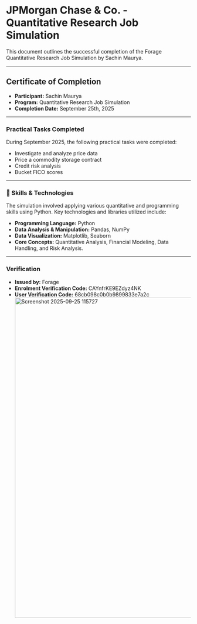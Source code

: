 # JPMorgan Chase & Co. - Quantitative Research Job Simulation

This document outlines the successful completion of the Forage Quantitative Research Job Simulation by Sachin Maurya.

***

## Certificate of Completion

* **Participant:** Sachin Maurya
* **Program:** Quantitative Research Job Simulation
* **Completion Date:** September 25th, 2025

***

### Practical Tasks Completed

During September 2025, the following practical tasks were completed:
* Investigate and analyze price data
* Price a commodity storage contract
* Credit risk analysis
* Bucket FICO scores

***

### 🔧 Skills & Technologies

The simulation involved applying various quantitative and programming skills using Python. Key technologies and libraries utilized include:

* **Programming Language:** Python
* **Data Analysis & Manipulation:** Pandas, NumPy
* **Data Visualization:** Matplotlib, Seaborn
* **Core Concepts:** Quantitative Analysis, Financial Modeling, Data Handling, and Risk Analysis.

***

### Verification

* **Issued by:** Forage
* **Enrolment Verification Code:** CAYnfrKE9EZdyz4NK
* **User Verification Code:** 68cb098c0b0b9899833e7a2c
  <img width="1232" height="871" alt="Screenshot 2025-09-25 115727" src="https://github.com/user-attachments/assets/59711208-5d32-4505-8262-2c9c30a87199" />

